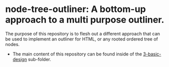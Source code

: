 
node-tree-outliner: A bottom-up approach to a multi purpose outliner.
===============

The purpose of this repository is to flesh out a different approach that can be
used to implement an outliner for HTML, or any rooted ordered tree of nodes.

* The main content of this repository can be found inside of the
  [3-basic-design](./3-basic-design) sub-folder.
